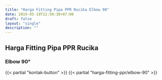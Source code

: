 ```yaml
---
title: "Harga Fitting Pipa PPR Rucika Elbow 90"
date: 2019-05-19T22:50:38+07:00
draft: false
layout: "single"
description: ""
---
```


## Harga Fitting Pipa PPR Rucika
### Elbow 90&deg;
{{< partial "kontak-button" >}}
{{< partial "harga-fitting-ppr/elbow-90" >}}
